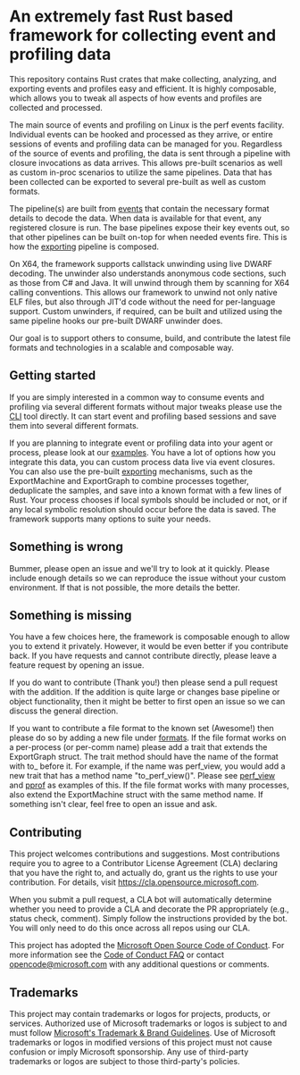 # An extremely fast Rust based framework for collecting event and profiling data

This repository contains Rust crates that make collecting, analyzing, and exporting events and profiles easy and efficient.
It is highly composable, which allows you to tweak all aspects of how events and profiles are collected and processed.

The main source of events and profiling on Linux is the perf events facility. Individual events can be hooked and processed
as they arrive, or entire sessions of events and profiling data can be managed for you. Regardless of the source of events
and profiling, the data is sent through a pipeline with closure invocations as data arrives. This allows pre-built scenarios
as well as custom in-proc scenarios to utilize the same pipelines. Data that has been collected can be exported to several
pre-built as well as custom formats.

The pipeline(s) are built from [events](EVENTS.md) that contain the necessary format details to decode the data. When data
is available for that event, any registered closure is run. The base pipelines expose their key events out, so that other
pipelines can be built on-top for when needed events fire. This is how the [exporting](one_collect/src/helpers/exporting)
pipeline is composed.

On X64, the framework supports callstack unwinding using live DWARF decoding. The unwinder also understands anonymous code
sections, such as those from C# and Java. It will unwind through them by scanning for X64 calling conventions. This allows
our framework to unwind not only native ELF files, but also through JIT'd code without the need for per-language support.
Custom unwinders, if required, can be built and utilized using the same pipeline hooks our pre-built DWARF unwinder does.

Our goal is to support others to consume, build, and contribute the latest file formats and technologies in a scalable
and composable way.

## Getting started

If you are simply interested in a common way to consume events and profiling via several different formats without major
tweaks please use the [CLI](cli) tool directly. It can start event and profiling based sessions and save them into several
different formats.

If you are planning to integrate event or profiling data into your agent or process, please look at our [examples](one_collect/examples).
You have a lot of options how you integrate this data, you can custom process data live via event closures. You can also
use the pre-built [exporting](one_collect/src/helpers/exporting) mechanisms, such as the ExportMachine and ExportGraph
to combine processes together, deduplicate the samples, and save into a known format with a few lines of Rust. Your
process chooses if local symbols should be included or not, or if any local symbolic resolution should occur before
the data is saved. The framework supports many options to suite your needs.

## Something is wrong

Bummer, please open an issue and we'll try to look at it quickly. Please include enough details so we can reproduce
the issue without your custom environment. If that is not possible, the more details the better.

## Something is missing

You have a few choices here, the framework is composable enough to allow you to extend it privately. However, it would
be even better if you contribute back. If you have requests and cannot contribute directly, please leave a feature
request by opening an issue.

If you do want to contribute (Thank you!) then please send a pull request with the addition. If the addition is quite
large or changes base pipeline or object functionality, then it might be better to first open an issue so we can discuss
the general direction.

If you want to contribute a file format to the known set (Awesome!) then please do so by adding a new file under [formats](one_collect/src/helpers/exporting/formats).
If the file format works on a per-process (or per-comm name) please add a trait that extends the ExportGraph struct.
The trait method should have the name of the format with to_ before it. For example, if the name was perf_view, you
would add a new trait that has a method name "to_perf_view()". Please see [perf_view](one_collect/src/helpers/exporting/formats/perf_view.rs)
and [pprof](one_collect/src/helpers/exporting/formats/pprof.rs) as examples of this. If the file format works with many processes,
also extend the ExportMachine struct with the same method name. If something isn't clear, feel free to open an issue and ask.

## Contributing

This project welcomes contributions and suggestions.  Most contributions require you to agree to a
Contributor License Agreement (CLA) declaring that you have the right to, and actually do, grant us
the rights to use your contribution. For details, visit https://cla.opensource.microsoft.com.

When you submit a pull request, a CLA bot will automatically determine whether you need to provide
a CLA and decorate the PR appropriately (e.g., status check, comment). Simply follow the instructions
provided by the bot. You will only need to do this once across all repos using our CLA.

This project has adopted the [Microsoft Open Source Code of Conduct](https://opensource.microsoft.com/codeofconduct/).
For more information see the [Code of Conduct FAQ](https://opensource.microsoft.com/codeofconduct/faq/) or
contact [opencode@microsoft.com](mailto:opencode@microsoft.com) with any additional questions or comments.

## Trademarks

This project may contain trademarks or logos for projects, products, or services. Authorized use of Microsoft 
trademarks or logos is subject to and must follow 
[Microsoft's Trademark & Brand Guidelines](https://www.microsoft.com/en-us/legal/intellectualproperty/trademarks/usage/general).
Use of Microsoft trademarks or logos in modified versions of this project must not cause confusion or imply Microsoft sponsorship.
Any use of third-party trademarks or logos are subject to those third-party's policies.
